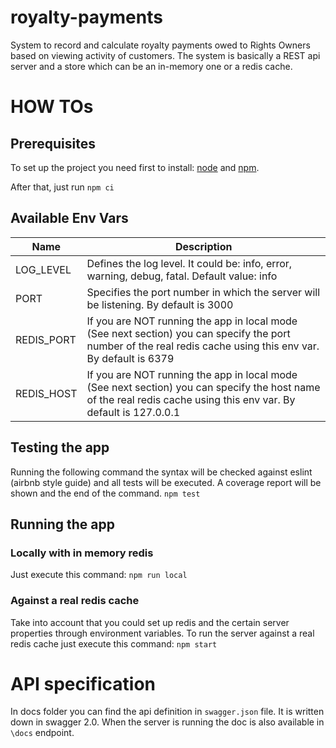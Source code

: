 # royalty-payments
 System to record and calculate royalty payments owed to Rights Owners based on viewing activity of customers.
 The system is basically a REST api server and a store which can be an in-memory one or a redis cache.

# HOW TOs
## Prerequisites
To set up the project you need first to install: [node](https://nodejs.org/en/download/) and [npm](https://www.npmjs.com/get-npm).

After that, just run ```npm ci```

## Available Env Vars
|Name|Description|
|---|---|
|LOG_LEVEL|Defines the log level. It could be: info, error, warning, debug, fatal. Default value: info|
|PORT|Specifies the port number in which the server will be listening. By default is 3000|
|REDIS_PORT|If you are NOT running the app in local mode (See next section) you can specify the port number of the real redis cache using this env var. By default is 6379|
|REDIS_HOST|If you are NOT running the app in local mode (See next section) you can specify the host name of the real redis cache using this env var. By default is 127.0.0.1|
## Testing the app
Running the following command the syntax will be checked against eslint (airbnb style guide) and all tests will be executed. A coverage report will be shown and the end of the command.
```npm test```

## Running the app
### Locally with in memory redis
Just execute this command:
```npm run local```
### Against a real redis cache
Take into account that you could set up redis and the certain server properties through environment variables. To run the server against a real redis cache just execute this command:
```npm start```

# API specification
In docs folder you can find the api definition in `swagger.json` file. It is written down in swagger 2.0.
When the server is running the doc is also available in `\docs` endpoint.